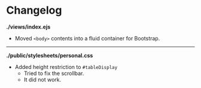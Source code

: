 # Changelog

**./views/index.ejs**
* Moved `<body>` contents into a fluid container for Bootstrap.

---

**./public/stylesheets/personal.css**
* Added height restriction to `#tableDisplay`
	* Tried to fix the scrollbar.
	* It did not work.
